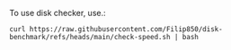 To use disk checker, use.:

```
curl https://raw.githubusercontent.com/Filip850/disk-benchmark/refs/heads/main/check-speed.sh | bash
```
